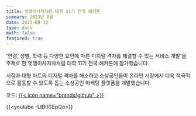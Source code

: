 ```yaml
---
title: 멋쟁이사자차럼 대학 11기 전국 해커톤
summary: 2023년 8월
date: 2023-08-18
type: docs
math: false
featured: true
---
```


'연령, 성별, 학력 등 다양한 요인에 따른 디지털 격차를 해결할 수 있는 서비스 개발'을 주제로 한 멋쟁이사자차처럼 대학 11기 전국 해커톤에 참가했습니다.

시장과 대형 마트의 디지털 격차를 해소하고 소상공인들이 온라인 시장에서 더욱 적극적으로 활동할 수 있도록 돕는 소상공인 마케팅 플랫폼을 개발했습니다.


코드: [{{< icon name="brands/github" >}}](https://github.com/changuii/DigitalMarketing-Server)

{{<youtube -LtBtlGEpQo>}}